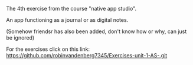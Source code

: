 The 4th exercise from the course "native app studio".

An app functioning as a journal or as digital notes.

(Somehow friendsr has also been added, don't know how or why, can just be ignored)

For the exercises click on this link:
https://github.com/robinvandenberg7345/Exercises-unit-1-AS-.git

